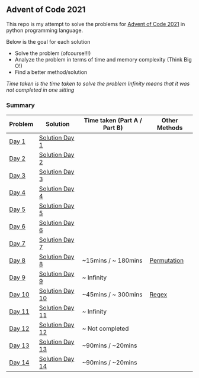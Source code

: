 ## Advent of Code 2021

This repo is my attempt to solve the problems for [Advent of Code 2021](https://adventofcode.com/) 
in python programming language.

Below is the goal for each solution

- Solve the problem (ofcourse!!!)
- Analyze the problem in terms of time and memory complexity (Think Big O!)
- Find a better method/solution

_Time taken is the time taken to solve the problem_
_Infinity means that it was not completed in one sitting_

### Summary

|             Problem                           | Solution                           | Time taken (Part A / Part B) | Other Methods
|:----------------------------------------------|------------------------------------| -----------------------------| --------------
| [Day 1](https://adventofcode.com/2021/day/1)  | [Solution Day 1](./day1/day1.py)   |
| [Day 2](https://adventofcode.com/2021/day/2)  | [Solution Day 2](./day2/day2.py)   |
| [Day 3](https://adventofcode.com/2021/day/3)  | [Solution Day 3](./day3/day3.py)   |
| [Day 4](https://adventofcode.com/2021/day/4)  | [Solution Day 4](./day4/day4.py)   |
| [Day 5](https://adventofcode.com/2021/day/5)  | [Solution Day 5](./day5/day5.py)   |
| [Day 6](https://adventofcode.com/2021/day/6)  | [Solution Day 6](./day6/day6.py)   |
| [Day 7](https://adventofcode.com/2021/day/7)  | [Solution Day 7](./day7/day7.py)   |
| [Day 8](https://adventofcode.com/2021/day/8)  | [Solution Day 8](./day8/day8.py)   |  ~15mins / ~ 180mins         | [Permutation](https://github.com/bennuttall/advent-of-code-2021/blob/main/08/08.ipynb)
| [Day 9](https://adventofcode.com/2021/day/9)  | [Solution Day 9](./day9/day9.py)   |  ~ Infinity         | 
| [Day 10](https://adventofcode.com/2021/day/10)  | [Solution Day 10](./day10/day10.py)   |  ~45mins / ~ 300mins         | [Regex](https://github.com/SV-97/AdventOfCode2021/blob/main/Day_10_2/main.py)
| [Day 11](https://adventofcode.com/2021/day/11)  | [Solution Day 11](./day11/day11.py)   |  ~ Infinity         |
| [Day 12](https://adventofcode.com/2021/day/12)  | [Solution Day 12](./day12/day12.py)   |  ~ Not completed         |
| [Day 13](https://adventofcode.com/2021/day/13)  | [Solution Day 13](./day13/day13.py)   |       ~90mins / ~20mins                |
| [Day 14](https://adventofcode.com/2021/day/14)  | [Solution Day 14](./day14/day14.py)   |       ~90mins / ~20mins                |